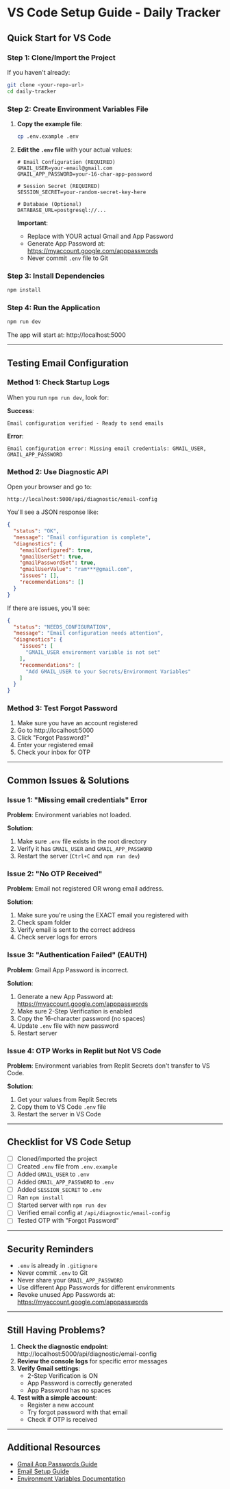 # VS Code Setup Guide - Daily Tracker

## Quick Start for VS Code

### Step 1: Clone/Import the Project

If you haven't already:
```bash
git clone <your-repo-url>
cd daily-tracker
```

### Step 2: Create Environment Variables File

1. **Copy the example file**:
   ```bash
   cp .env.example .env
   ```

2. **Edit the `.env` file** with your actual values:
   ```env
   # Email Configuration (REQUIRED)
   GMAIL_USER=your-email@gmail.com
   GMAIL_APP_PASSWORD=your-16-char-app-password
   
   # Session Secret (REQUIRED)
   SESSION_SECRET=your-random-secret-key-here
   
   # Database (Optional)
   DATABASE_URL=postgresql://...
   ```

   **Important**: 
   - Replace with YOUR actual Gmail and App Password
   - Generate App Password at: https://myaccount.google.com/apppasswords
   - Never commit `.env` file to Git

### Step 3: Install Dependencies

```bash
npm install
```

### Step 4: Run the Application

```bash
npm run dev
```

The app will start at: http://localhost:5000

---

## Testing Email Configuration

### Method 1: Check Startup Logs

When you run `npm run dev`, look for:

**Success**:
```
Email configuration verified - Ready to send emails
```

**Error**:
```
Email configuration error: Missing email credentials: GMAIL_USER, GMAIL_APP_PASSWORD
```

### Method 2: Use Diagnostic API

Open your browser and go to:
```
http://localhost:5000/api/diagnostic/email-config
```

You'll see a JSON response like:
```json
{
  "status": "OK",
  "message": "Email configuration is complete",
  "diagnostics": {
    "emailConfigured": true,
    "gmailUserSet": true,
    "gmailPasswordSet": true,
    "gmailUserValue": "ram***@gmail.com",
    "issues": [],
    "recommendations": []
  }
}
```

If there are issues, you'll see:
```json
{
  "status": "NEEDS_CONFIGURATION",
  "message": "Email configuration needs attention",
  "diagnostics": {
    "issues": [
      "GMAIL_USER environment variable is not set"
    ],
    "recommendations": [
      "Add GMAIL_USER to your Secrets/Environment Variables"
    ]
  }
}
```

### Method 3: Test Forgot Password

1. Make sure you have an account registered
2. Go to http://localhost:5000
3. Click "Forgot Password?"
4. Enter your registered email
5. Check your inbox for OTP

---

## Common Issues & Solutions

### Issue 1: "Missing email credentials" Error

**Problem**: Environment variables not loaded.

**Solution**:
1. Make sure `.env` file exists in the root directory
2. Verify it has `GMAIL_USER` and `GMAIL_APP_PASSWORD`
3. Restart the server (`Ctrl+C` and `npm run dev`)

### Issue 2: "No OTP Received"

**Problem**: Email not registered OR wrong email address.

**Solution**:
1. Make sure you're using the EXACT email you registered with
2. Check spam folder
3. Verify email is sent to the correct address
4. Check server logs for errors

### Issue 3: "Authentication Failed" (EAUTH)

**Problem**: Gmail App Password is incorrect.

**Solution**:
1. Generate a new App Password at: https://myaccount.google.com/apppasswords
2. Make sure 2-Step Verification is enabled
3. Copy the 16-character password (no spaces)
4. Update `.env` file with new password
5. Restart server

### Issue 4: OTP Works in Replit but Not VS Code

**Problem**: Environment variables from Replit Secrets don't transfer to VS Code.

**Solution**:
1. Get your values from Replit Secrets
2. Copy them to VS Code `.env` file
3. Restart the server in VS Code

---

## Checklist for VS Code Setup

- [ ] Cloned/imported the project
- [ ] Created `.env` file from `.env.example`
- [ ] Added `GMAIL_USER` to `.env`
- [ ] Added `GMAIL_APP_PASSWORD` to `.env`
- [ ] Added `SESSION_SECRET` to `.env`
- [ ] Ran `npm install`
- [ ] Started server with `npm run dev`
- [ ] Verified email config at `/api/diagnostic/email-config`
- [ ] Tested OTP with "Forgot Password"

---

## Security Reminders

- `.env` is already in `.gitignore`
- Never commit `.env` to Git
- Never share your `GMAIL_APP_PASSWORD`
- Use different App Passwords for different environments
- Revoke unused App Passwords at: https://myaccount.google.com/apppasswords

---

## Still Having Problems?

1. **Check the diagnostic endpoint**: http://localhost:5000/api/diagnostic/email-config
2. **Review the console logs** for specific error messages
3. **Verify Gmail settings**:
   - 2-Step Verification is ON
   - App Password is correctly generated
   - App Password has no spaces
4. **Test with a simple account**:
   - Register a new account
   - Try forgot password with that email
   - Check if OTP is received

---

## Additional Resources

- [Gmail App Passwords Guide](https://support.google.com/accounts/answer/185833)
- [Email Setup Guide](./EMAIL_SETUP_GUIDE.md)
- [Environment Variables Documentation](./.env.example)
